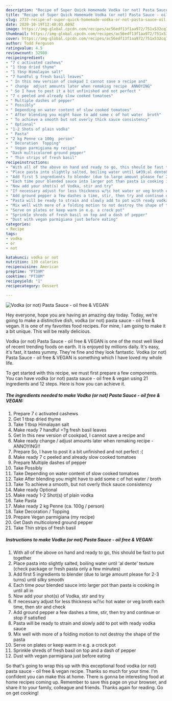 ```yaml
---
description: "Recipe of Super Quick Homemade Vodka (or not) Pasta Sauce - oil free &amp;amp; VEGAN"
title: "Recipe of Super Quick Homemade Vodka (or not) Pasta Sauce - oil free &amp;amp; VEGAN"
slug: 2737-recipe-of-super-quick-homemade-vodka-or-not-pasta-sauce-oil-free-and-amp-vegan
date: 2020-10-19T12:40:03.609Z
image: https://img-global.cpcdn.com/recipes/ac56edf13f1aa972/751x532cq70/vodka-or-not-pasta-sauce-oil-free-vegan-recipe-main-photo.jpg
thumbnail: https://img-global.cpcdn.com/recipes/ac56edf13f1aa972/751x532cq70/vodka-or-not-pasta-sauce-oil-free-vegan-recipe-main-photo.jpg
cover: https://img-global.cpcdn.com/recipes/ac56edf13f1aa972/751x532cq70/vodka-or-not-pasta-sauce-oil-free-vegan-recipe-main-photo.jpg
author: Todd Ferguson
ratingvalue: 4.5
reviewcount: 32980
recipeingredient:
- "7 c activated cashews"
- "1 tbsp dried thyme"
- "1 tbsp Himalayan salt"
- "7 handful g fresh basil leaves"
- " In this new version of cookpad I cannot save a recipe and"
- " change  adjust amounts later when remaking recipe  ANNOYING"
- " So I have to post it a bit unfinished and not perfect "
- "7 c peeled and already slow cooked tomatoes"
- " Multiple dashes of pepper"
- " Possibly"
- " Depending on water content of slow cooked tomatoes"
- " After blending you might have to add some c of hot water  broth"
- " To achieve a smooth but not overly thick sauce consistency"
- " Optional"
- "1-2 Shots of plain vodka"
- " Pasta"
- "2 kg Penne ca 100g  person"
- " Decoration  Topping"
- " Vegan parmigiana my recipe"
- "Dash multicolored ground pepper"
- " Thin strips of fresh basil"
recipeinstructions:
- "With all of the above on hand and ready to go, this should be fast to put together"
- "Place pasta into slightly salted, boiling water until &#39;al dente&#39; texture (check package or fresh pasta only a few minutes)"
- "Add first 5 ingredients to blender (due to large amount please for 2-3 turns) until silky smooth"
- "Each time pour blended sauce into larger pot than pasta is cooking in until all in"
- "Now add your shot(s) of Vodka, stir and try"
- "If necessary adjust for less thickness w/½c hot water or veg broth each time, then stir and check"
- "Add ground pepper a few dashes a time, stir, then try and continue or stop if satisfied"
- "Pasta will be ready to strain and slowly add to pot with ready vodka sauce"
- "Mix well with more of a folding motion to not destroy the shape of the pasta"
- "Serve on plates or keep warm in e.g. a crock pot"
- "Sprinkle shreds of fresh basil on top and a dash of pepper"
- "Dust with vegan parmigiana just before eating"
categories:
- Recipe
tags:
- vodka
- or
- not

katakunci: vodka or not 
nutrition: 139 calories
recipecuisine: American
preptime: "PT39M"
cooktime: "PT38M"
recipeyield: "1"
recipecategory: Dessert

---
```



![Vodka (or not) Pasta Sauce - oil free &amp; VEGAN](https://img-global.cpcdn.com/recipes/ac56edf13f1aa972/751x532cq70/vodka-or-not-pasta-sauce-oil-free-vegan-recipe-main-photo.jpg)

Hey everyone, hope you are having an amazing day today. Today, we're going to make a distinctive dish, vodka (or not) pasta sauce - oil free &amp; vegan. It is one of my favorites food recipes. For mine, I am going to make it a bit unique. This will be really delicious.

Vodka (or not) Pasta Sauce - oil free &amp; VEGAN is one of the most well liked of recent trending foods on earth. It is enjoyed by millions daily. It's easy, it's fast, it tastes yummy. They're fine and they look fantastic. Vodka (or not) Pasta Sauce - oil free &amp; VEGAN is something which I have loved my whole life.




To get started with this recipe, we must first prepare a few components. You can have vodka (or not) pasta sauce - oil free &amp; vegan using 21 ingredients and 12 steps. Here is how you can achieve it.

<!--inarticleads1-->

##### The ingredients needed to make Vodka (or not) Pasta Sauce - oil free &amp; VEGAN:

1. Prepare 7 c activated cashews
1. Get 1 tbsp dried thyme
1. Take 1 tbsp Himalayan salt
1. Make ready 7 handful =?g fresh basil leaves
1. Get  In this new version of cookpad, I cannot save a recipe and
1. Make ready  change / adjust amounts later when remaking recipe - ANNOYING!!
1. Prepare  So, I have to post it a bit unfinished and not perfect :(
1. Make ready 7 c peeled and already slow cooked tomatoes
1. Prepare  Multiple dashes of pepper
1. Take  Possibly
1. Take  Depending on water content of slow cooked tomatoes
1. Take  After blending you might have to add some c of hot water / broth
1. Take  To achieve a smooth, but not overly thick sauce consistency
1. Make ready  Optional
1. Make ready 1-2 Shot(s) of plain vodka
1. Take  Pasta
1. Make ready 2 kg Penne (ca. 100g / person)
1. Take  Decoration / Topping
1. Prepare  Vegan parmigiana (my recipe)
1. Get Dash multicolored ground pepper
1. Take  Thin strips of fresh basil




<!--inarticleads2-->

##### Instructions to make Vodka (or not) Pasta Sauce - oil free &amp; VEGAN:

1. With all of the above on hand and ready to go, this should be fast to put together
1. Place pasta into slightly salted, boiling water until &#39;al dente&#39; texture (check package or fresh pasta only a few minutes)
1. Add first 5 ingredients to blender (due to large amount please for 2-3 turns) until silky smooth
1. Each time pour blended sauce into larger pot than pasta is cooking in until all in
1. Now add your shot(s) of Vodka, stir and try
1. If necessary adjust for less thickness w/½c hot water or veg broth each time, then stir and check
1. Add ground pepper a few dashes a time, stir, then try and continue or stop if satisfied
1. Pasta will be ready to strain and slowly add to pot with ready vodka sauce
1. Mix well with more of a folding motion to not destroy the shape of the pasta
1. Serve on plates or keep warm in e.g. a crock pot
1. Sprinkle shreds of fresh basil on top and a dash of pepper
1. Dust with vegan parmigiana just before eating




So that's going to wrap this up with this exceptional food vodka (or not) pasta sauce - oil free &amp; vegan recipe. Thanks so much for your time. I'm confident you can make this at home. There is gonna be interesting food at home recipes coming up. Remember to save this page on your browser, and share it to your family, colleague and friends. Thanks again for reading. Go on get cooking!
